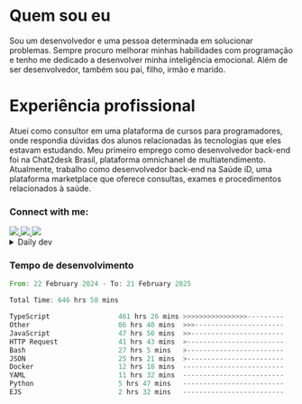 # Quem sou eu
Sou um desenvolvedor e uma pessoa determinada em solucionar problemas. Sempre procuro melhorar minhas habilidades com programação e tenho me dedicado a desenvolver minha inteligência emocional. Além de ser desenvolvedor, também sou pai, filho, irmão e marido.

# Experiência profissional
Atuei como consultor em uma plataforma de cursos para programadores, onde respondia dúvidas dos alunos relacionadas às tecnologias que eles estavam estudando.
Meu primeiro emprego como desenvolvedor back-end foi na Chat2desk Brasil, plataforma omnichanel de multiatendimento.
Atualmente, trabalho como desenvolvedor back-end na Saúde iD, uma plataforma marketplace que oferece consultas, exames e procedimentos relacionados à saúde.

### Connect with me:
<a href="https://www.linkedin.com/in/theusmoreira" target="_blank" >
<img src="https://img.shields.io/badge/linkedin-%230077B5.svg?&style=for-the-badge&logo=linkedin&logoColor=white ">
</a>
<a href="https://www.instagram.com/matheus.s.moreira/" target="_blank">
<img src="https://img.shields.io/badge/instagram-%23E4405F.svg?&style=for-the-badge&logo=instagram&logoColor=white">
</a>
<a href="mailto:matheussm301@gmail.com"  target="_blank">
<img src="https://img.shields.io/badge/gmail-%23E4405F.svg?&style=for-the-badge&logo=gmail&logoColor=white">
</a>


<details>
  <summary>Daily dev </summary>
<p>
  <a href="https://app.daily.dev/matheussantos"><img src="https://github.com/matheus-santos-moreira/matheus-santos-moreira/blob/master/devcard.svg" width="200" alt="Matheus Santos's Dev Card"/></a>
 </p>
</details>

<h3>Tempo de desenvolvimento</h3>

<!--START_SECTION:waka-->

```rust
From: 22 February 2024 - To: 21 February 2025

Total Time: 646 hrs 58 mins

TypeScript                 461 hrs 26 mins >>>>>>>>>>>>>>>>---------   62.90 %
Other                      86 hrs 40 mins  >>>----------------------   11.81 %
JavaScript                 47 hrs 50 mins  >>-----------------------   06.52 %
HTTP Request               41 hrs 43 mins  >------------------------   05.69 %
Bash                       27 hrs 5 mins   >------------------------   03.69 %
JSON                       25 hrs 21 mins  >------------------------   03.46 %
Docker                     12 hrs 18 mins  -------------------------   01.68 %
YAML                       11 hrs 32 mins  -------------------------   01.57 %
Python                     5 hrs 47 mins   -------------------------   00.79 %
EJS                        2 hrs 32 mins   -------------------------   00.35 %
```

<!--END_SECTION:waka-->
